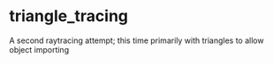 # triangle_tracing
A second raytracing attempt; this time primarily with triangles to allow object importing
